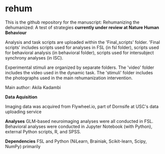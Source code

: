# rehum

This is the github repository for the manuscript: Rehumanizing the dehumanized: A test of strategies **currently under review at Nature Human Behaviour**

Analysis and task scripts are uploaded within the 'Final_scripts' folder. 'Final scripts' includes scripts used for analyses in FSL (in fsl folder), scripts used for behavioral analysis (in behavioral folder), scripts used for intersubject synchrony analyses (in ISC).

Experimental stimuli are organized by separate folders. The 'video' folder includes the video used in the dynamic task. The 'stimuli' folder includes the photographs used in the main rehumanization intervention. 

Main author: Akila Kadambi

**Data Aquisition**

Imaging data was acquired from Flywheel.io, part of Dornsife at USC's data uploading service

**Analyses**
GLM-based neuroimaging analyses were all conducted in FSL. Behavioral analyses were conducted in Jupyter Notebook (with Python), external Python scripts, R, and SPSS. 

**Dependencies**
FSL and Python (NiLearn, Brainiak, Scikit-learn, Scipy, NumPy) primarily
